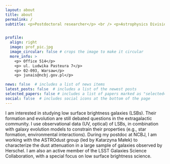 ```yaml
---
layout: about
title: about
permalink: /
subtitle: <p>Postdoctoral researcher</p> <br /> <p>Astrophysics Division, National Centre for Nuclear Research (NCBJ), Poland</p>


profile:
  align: right
  image: prof_pic.jpg
  image_circular: false # crops the image to make it circular
  more_info: >
    <p> Office 514</p>
    <p> ul. Ludwika Pasteura 7</p>
    <p> 02-093, Warsaw</p>
    <p> junais@ncbj.gov.pl</p>

news: false  # includes a list of news items
latest_posts: false  # includes a list of the newest posts
selected_papers: false # includes a list of papers marked as "selected={true}"
social: false  # includes social icons at the bottom of the page
---
```

I am interested in studying low surface brightness galaxies (LSBs). Their formation and evolution are still debated questions in the extragalactic community. I use observational data (UV, optical) of LSBs, in combination with galaxy evolution models to constrain their properties (e.g., star formation, environmental interactions). During my postdoc at NCBJ, I am working with the ASTROdust group (led by Katarzyna Małek) to characterize the dust attenuation in a large sample of galaxies observed by Herschel. I am also an active member of the LSST Galaxies Science Collaboration, with a special focus on low surface brightness science.
